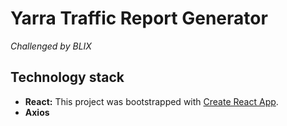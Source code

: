 # Yarra Traffic Report Generator
*Challenged by BLIX*

## Technology stack
- **React:** This project was bootstrapped with [Create React App](https://github.com/facebook/create-react-app).
- **Axios**

